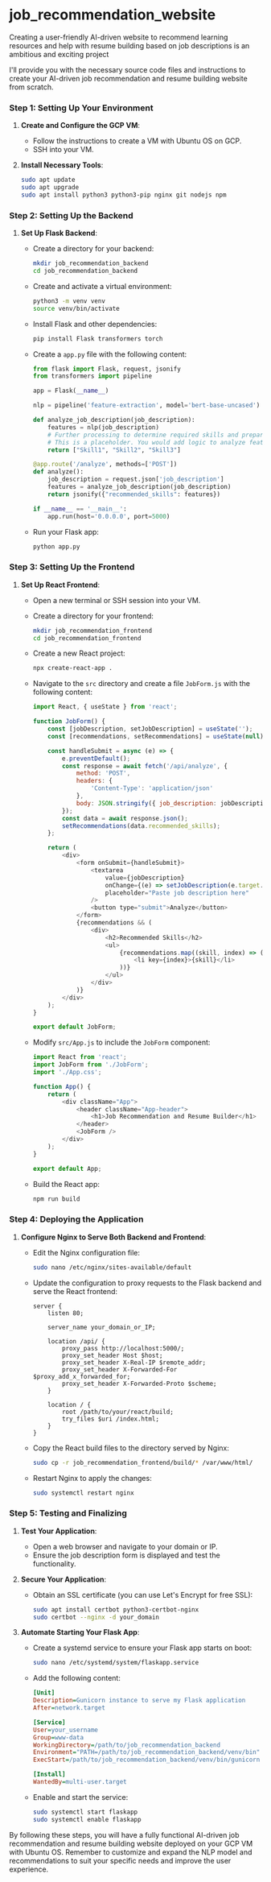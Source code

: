 # job_recommendation_website
Creating a user-friendly AI-driven website to recommend learning resources and help with resume building based on job descriptions is an ambitious and exciting project

I'll provide you with the necessary source code files and instructions to create your AI-driven job recommendation and resume building website from scratch.

### Step 1: Setting Up Your Environment

1. **Create and Configure the GCP VM**:
   - Follow the instructions to create a VM with Ubuntu OS on GCP.
   - SSH into your VM.

2. **Install Necessary Tools**:
   ```sh
   sudo apt update
   sudo apt upgrade
   sudo apt install python3 python3-pip nginx git nodejs npm
   ```

### Step 2: Setting Up the Backend

1. **Set Up Flask Backend**:

   - Create a directory for your backend:
     ```sh
     mkdir job_recommendation_backend
     cd job_recommendation_backend
     ```

   - Create and activate a virtual environment:
     ```sh
     python3 -m venv venv
     source venv/bin/activate
     ```

   - Install Flask and other dependencies:
     ```sh
     pip install Flask transformers torch
     ```

   - Create a `app.py` file with the following content:
     ```python
     from flask import Flask, request, jsonify
     from transformers import pipeline

     app = Flask(__name__)

     nlp = pipeline('feature-extraction', model='bert-base-uncased')

     def analyze_job_description(job_description):
         features = nlp(job_description)
         # Further processing to determine required skills and preparations
         # This is a placeholder. You would add logic to analyze features.
         return ["Skill1", "Skill2", "Skill3"]

     @app.route('/analyze', methods=['POST'])
     def analyze():
         job_description = request.json['job_description']
         features = analyze_job_description(job_description)
         return jsonify({"recommended_skills": features})

     if __name__ == '__main__':
         app.run(host='0.0.0.0', port=5000)
     ```

   - Run your Flask app:
     ```sh
     python app.py
     ```

### Step 3: Setting Up the Frontend

1. **Set Up React Frontend**:

   - Open a new terminal or SSH session into your VM.
   - Create a directory for your frontend:
     ```sh
     mkdir job_recommendation_frontend
     cd job_recommendation_frontend
     ```

   - Create a new React project:
     ```sh
     npx create-react-app .
     ```

   - Navigate to the `src` directory and create a file `JobForm.js` with the following content:
     ```javascript
     import React, { useState } from 'react';

     function JobForm() {
         const [jobDescription, setJobDescription] = useState('');
         const [recommendations, setRecommendations] = useState(null);

         const handleSubmit = async (e) => {
             e.preventDefault();
             const response = await fetch('/api/analyze', {
                 method: 'POST',
                 headers: {
                     'Content-Type': 'application/json'
                 },
                 body: JSON.stringify({ job_description: jobDescription })
             });
             const data = await response.json();
             setRecommendations(data.recommended_skills);
         };

         return (
             <div>
                 <form onSubmit={handleSubmit}>
                     <textarea 
                         value={jobDescription} 
                         onChange={(e) => setJobDescription(e.target.value)} 
                         placeholder="Paste job description here" 
                     />
                     <button type="submit">Analyze</button>
                 </form>
                 {recommendations && (
                     <div>
                         <h2>Recommended Skills</h2>
                         <ul>
                             {recommendations.map((skill, index) => (
                                 <li key={index}>{skill}</li>
                             ))}
                         </ul>
                     </div>
                 )}
             </div>
         );
     }

     export default JobForm;
     ```

   - Modify `src/App.js` to include the `JobForm` component:
     ```javascript
     import React from 'react';
     import JobForm from './JobForm';
     import './App.css';

     function App() {
         return (
             <div className="App">
                 <header className="App-header">
                     <h1>Job Recommendation and Resume Builder</h1>
                 </header>
                 <JobForm />
             </div>
         );
     }

     export default App;
     ```

   - Build the React app:
     ```sh
     npm run build
     ```

### Step 4: Deploying the Application

1. **Configure Nginx to Serve Both Backend and Frontend**:

   - Edit the Nginx configuration file:
     ```sh
     sudo nano /etc/nginx/sites-available/default
     ```

   - Update the configuration to proxy requests to the Flask backend and serve the React frontend:
     ```nginx
     server {
         listen 80;

         server_name your_domain_or_IP;

         location /api/ {
             proxy_pass http://localhost:5000/;
             proxy_set_header Host $host;
             proxy_set_header X-Real-IP $remote_addr;
             proxy_set_header X-Forwarded-For $proxy_add_x_forwarded_for;
             proxy_set_header X-Forwarded-Proto $scheme;
         }

         location / {
             root /path/to/your/react/build;
             try_files $uri /index.html;
         }
     }
     ```

   - Copy the React build files to the directory served by Nginx:
     ```sh
     sudo cp -r job_recommendation_frontend/build/* /var/www/html/
     ```

   - Restart Nginx to apply the changes:
     ```sh
     sudo systemctl restart nginx
     ```

### Step 5: Testing and Finalizing

1. **Test Your Application**:
   - Open a web browser and navigate to your domain or IP.
   - Ensure the job description form is displayed and test the functionality.

2. **Secure Your Application**:
   - Obtain an SSL certificate (you can use Let's Encrypt for free SSL):
     ```sh
     sudo apt install certbot python3-certbot-nginx
     sudo certbot --nginx -d your_domain
     ```

3. **Automate Starting Your Flask App**:
   - Create a systemd service to ensure your Flask app starts on boot:
     ```sh
     sudo nano /etc/systemd/system/flaskapp.service
     ```

   - Add the following content:
     ```ini
     [Unit]
     Description=Gunicorn instance to serve my Flask application
     After=network.target

     [Service]
     User=your_username
     Group=www-data
     WorkingDirectory=/path/to/job_recommendation_backend
     Environment="PATH=/path/to/job_recommendation_backend/venv/bin"
     ExecStart=/path/to/job_recommendation_backend/venv/bin/gunicorn --workers 3 --bind unix:job_recommendation_backend.sock -m 007 wsgi:app

     [Install]
     WantedBy=multi-user.target
     ```

   - Enable and start the service:
     ```sh
     sudo systemctl start flaskapp
     sudo systemctl enable flaskapp
     ```

By following these steps, you will have a fully functional AI-driven job recommendation and resume building website deployed on your GCP VM with Ubuntu OS. Remember to customize and expand the NLP model and recommendations to suit your specific needs and improve the user experience.
